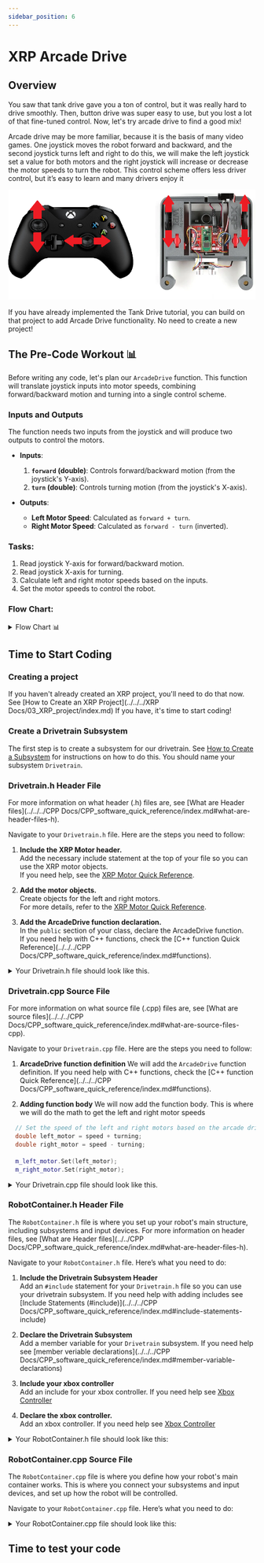 ```yaml
---
sidebar_position: 6
---
```

# XRP Arcade Drive  
## Overview
You saw that tank drive gave you a ton of control, but it was really hard to drive smoothly. Then, button drive was super easy to use, but you lost a lot of that fine-tuned control. Now, let's try arcade drive to find a good mix!

Arcade drive may be more familiar, because it is the basis of many video games. One joystick moves the robot forward and backward, and the second joystick turns left and right to do this, we will make the left joystick set a value for both motors and the right joystick will increase or decrease the motor speeds to turn the robot. This control scheme offers less driver control, but it’s easy to learn and many drivers enjoy it  

![Xbox Controller Arcade Drive](xbox_arcade.png)

If you have already implemented the Tank Drive tutorial, you can build on that project to add Arcade Drive functionality. No need to create a new project!

## The Pre-Code Workout 📊

Before writing any code, let's plan our `ArcadeDrive` function. This function will translate joystick inputs into motor speeds, combining forward/backward motion and turning into a single control scheme.

### Inputs and Outputs

The function needs two inputs from the joystick and will produce two outputs to control the motors.

*   **Inputs**:
    1.  **`forward` (double)**: Controls forward/backward motion (from the joystick's Y-axis).
    2.  **`turn` (double)**: Controls turning motion (from the joystick's X-axis).

*   **Outputs**:
    *   **Left Motor Speed**: Calculated as `forward + turn`.
    *   **Right Motor Speed**: Calculated as `forward - turn` (inverted).

### Tasks:
1. Read joystick Y-axis for forward/backward motion.
2. Read joystick X-axis for turning.
3. Calculate left and right motor speeds based on the inputs.
4. Set the motor speeds to control the robot.

### Flow Chart:
<details>
<summary>Flow Chart 📊</summary>

```mermaid
flowchart TD
    a[Read joystick Y-axis for forward/backward motion]
    b[Read joystick X-axis for turning]
    c[Calculate left motor speed]
    d[Calculate right motor speed]
    e[Set left motor speed]
    f[Set right motor speed]

    s(start) --> a
    a --> b
    b --> c
    c --> d
    d --> e
    e --> f
```
</details>

## Time to Start Coding

### Creating a project
If you haven't already created an XRP project, you'll need to do that now. See [How to Create an XRP Project](../../../XRP Docs/03_XRP_project/index.md) If you have, it's time to start coding!

### Create a Drivetrain Subsystem

The first step is to create a subsystem for our drivetrain. See [How to Create a Subsystem](<../../../WPILib VSCode Docs/03_Create_Subsystem_or_Command/index.md#creating-a-subsystem>) for instructions on how to do this. You should name your subsystem `Drivetrain`.


### Drivetrain.h Header File

For more information on what header (.h) files are, see [What are Header files](../../../CPP Docs/CPP_software_quick_reference/index.md#what-are-header-files-h).

Navigate to your `Drivetrain.h` file. Here are the steps you need to follow:

1. **Include the XRP Motor header.**  
   Add the necessary include statement at the top of your file so you can use the XRP motor objects.  
   If you need help, see the [XRP Motor Quick Reference](<../../../XRP Docs/02_XRP Software Quick Reference/index.md#xrp-motor>).

2. **Add the motor objects.**  
   Create objects for the left and right motors.  
   For more details, refer to the [XRP Motor Quick Reference](<../../../XRP Docs/02_XRP Software Quick Reference/index.md#xrp-motor>).

3. **Add the ArcadeDrive function declaration.**  
   In the `public` section of your class, declare the ArcadeDrive function.  
   If you need help with C++ functions, check the [C++ function Quick Reference](../../../CPP Docs/CPP_software_quick_reference/index.md#functions).

<details>
<summary>Your Drivetrain.h file should look like this.</summary>

```cpp
// Copyright (c) FIRST and other WPILib contributors.
// Open Source Software; you can modify and/or share it under the terms of
// the WPILib BSD license file in the root directory of this project.

#pragma once
#include <frc/xrp/XRPMotor.h>
#include <frc2/command/SubsystemBase.h>

class Drivetrain : public frc2::SubsystemBase {
 public:
  Drivetrain();

  /**
   * Will be called periodically whenever the CommandScheduler runs.
   */
  void Periodic() override;

  // ArcadeDrive has two inputs: Speed and Turning.
  void ArcadeDrive(double Speed, double Turning);

 private:
  // Components (e.g. motor controllers and sensors) should generally be
  // declared private and exposed only through public methods.

  // This creates an object for the left and right motor
  frc::XRPMotor m_left_motor{0};
  frc::XRPMotor m_right_motor{1};
};
```
</details>

### Drivetrain.cpp Source File

For more information on what source file (.cpp) files are, see [What are source files](../../../CPP Docs/CPP_software_quick_reference/index.md#what-are-source-files-cpp).

Navigate to your `Drivetrain.cpp` file. Here are the steps you need to follow:

1. **ArcadeDrive function definition**
  We will add the `ArcadeDrive` function definition. If you need help with C++ functions, check the [C++ function Quick Reference](../../../CPP Docs/CPP_software_quick_reference/index.md#functions).

2. **Adding function body**
  We will now add the function body.  This is where we will do the math to get the left and right motor speeds
  ``` cpp
    // Set the speed of the left and right motors based on the arcade drive inputs
    double left_motor = speed + turning;
    double right_motor = speed - turning;

    m_left_motor.Set(left_motor);
    m_right_motor.Set(right_motor);
  ```

<details>
<summary>Your Drivetrain.cpp file should look like this.</summary>

``` cpp
// Copyright (c) FIRST and other WPILib contributors.
// Open Source Software; you can modify and/or share it under the terms of
// the WPILib BSD license file in the root directory of this project.

#include "subsystems/Drivetrain.h"

Drivetrain::Drivetrain() = default;

// This method will be called once per scheduler run
void Drivetrain::Periodic() {}

void Drivetrain::ArcadeDrive(double speed, double turning){
    // Set the speed of the left and right motors based on the arcade drive inputs
    double left_motor = speed + turning;
    double right_motor = speed - turning;

    m_left_motor.Set(left_motor);
    m_right_motor.Set(right_motor);
}
```
</details>



### RobotContainer.h Header File

The `RobotContainer.h` file is where you set up your robot's main structure, including subsystems and input devices. For more information on header files, see [What are Header files](../../CPP Docs/CPP_software_quick_reference/index.md#what-are-header-files-h).

Navigate to your `RobotContainer.h` file. Here’s what you need to do:

1. **Include the Drivetrain Subsystem Header**  
   Add an `#include` statement for your `Drivetrain.h` file so you can use your drivetrain subsystem. If you need help with adding includes see [Include Statements (#include)](../../../CPP Docs/CPP_software_quick_reference/index.md#include-statements-include)

2. **Declare the Drivetrain Subsystem**  
   Add a member variable for your `Drivetrain` subsystem.  If you need help see [member veriable declarations](../../../CPP Docs/CPP_software_quick_reference/index.md#member-variable-declarations)

3. **Include your xbox controller**  
   Add an include for your xbox controller.   If you need help see [Xbox Controller](<../../../WPILib VSCode Docs/02_WPILib Software Quick Reference/index.md#xbox-controller>)

4. **Declare the xbox controller.**  
    Add an xbox controller. If you need help see [Xbox Controller](<../../../WPILib VSCode Docs/02_WPILib Software Quick Reference/index.md#xbox-controller>)

<details>
<summary>Your RobotContainer.h file should look like this:</summary>

```cpp
```
</details>




### RobotContainer.cpp Source File

The `RobotContainer.cpp` file is where you define how your robot's main container works. This is where you connect your subsystems and input devices, and set up how the robot will be controlled.

Navigate to your `RobotContainer.cpp` file. Here’s what you need to do:


<details>
<summary>Your RobotContainer.cpp file should look like this:</summary>

```cpp

```
</details>




## Time to test your code